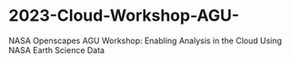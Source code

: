 # 2023-Cloud-Workshop-AGU-
NASA Openscapes AGU Workshop: Enabling Analysis in the Cloud Using NASA Earth Science Data
